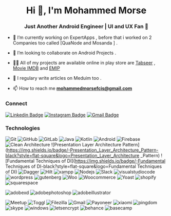 <h1 align="center">Hi 👋, I'm Mohammed Morse</h1>
<h3 align="center">Just Another Android Engineer | UI and UX Fan 🤘 </h3>

- 🔭 I’m currently working on ExpertApps , before that i worked on 2 Companies too called [QuaNode and Mosanda ] .

- 👯 I’m looking to collaborate on Android Projects .

- 👨‍💻 All of my projects are available online in play store are [Tabseer](https://play.google.com/store/apps/details?id=com.expertapps.tabseer&lang=ar) , [Movie IMDB](https://apkpure.com/p/com.morse.movie) and [EMIP](https://play.google.com/store/apps/details?id=com.expertapps.emip)

- 📝 I regulary write articles on Meduim too .

- 📫 How to reach me **mohammedmorsefcis@gmail.com**

### Connect

[![Linkedin Badge](https://img.shields.io/badge/-mohammedmorse-blue?style=flat-square&logo=Linkedin&logoColor=white&link=https://www.linkedin.com/in/mohammed-morse-486022151/)](https://www.linkedin.com/in/mohammed-morse-486022151/)
[![Instagram Badge](https://img.shields.io/badge/-mohammedmorse-purple?style=flat-square&logo=instagram&logoColor=white&link=https://instagram.com/morse2910/)](https://www.instagram.com/morse2910/)
[![Gmail Badge](https://img.shields.io/badge/-mohammedmorsefcis@gmail.com-010101?style=flat-square&logo=Gmail&logoColor=white&link=mailto:mohammedmorsefcis@gmail.com)](mailto:mohammedmorsefcis@gmail.com)

### Technologies

![Git](https://img.shields.io/badge/-Git-black?style=flat-square&logo=git)
![GitHub](https://img.shields.io/badge/-GitHub-black?style=flat-square&logo=github)
![GitLab](https://img.shields.io/badge/-GitLab-black?style=flat-square&logo=gitlab)
![Java](https://img.shields.io/badge/-Java-black?style=flat-square&logo=java&logoColor=white)
![Kotlin](https://img.shields.io/badge/-Kotlin-black?style=flat-square&logo=Kotlin)
![Android](https://img.shields.io/badge/-Android-black?style=flat-square&logo=Android)
![Firebase](https://img.shields.io/badge/-Firebase-black?style=flat-square&logo=Firebase)
![Clean Architecture](https://img.shields.io/badge/-Clean_Architecture-black?style=flat-square&logo=Clean_Architecture)
![Presentation Layer Architecture Pattern](https://img.shields.io/badge/-Presentation_Layer_Architecture_Pattern-black?style=flat-square&logo=Presentation_Layer_Architecture _Pattern)
![Fundamental Techniques of DI](https://img.shields.io/badge/-Fundamental Techniques of DI-black?style=flat-square&logo=Fundamental Techniques of DI)
![Dagger](https://img.shields.io/badge/-Dagger-black?style=flat-square&logo=Dagger)
![Hilt](https://img.shields.io/badge/-Hilt-black?style=flat-square&logo=Hilt)
![xampp](https://img.shields.io/badge/-Xampp-black?style=flat-square&logo=xampp)
![Nodejs](https://img.shields.io/badge/-Nodejs-black?style=flat-square&logo=Node.js)
![Slack](https://img.shields.io/badge/-Slack-black?style=flat-square&logo=slack)
![visualstudiocode](https://img.shields.io/badge/-VScode-black?style=flat-square&logo=visualstudiocode)
![wordpress](https://img.shields.io/badge/-WordPress-black?style=flat-square&logo=wordpress)
![gutenberg](https://img.shields.io/badge/-Gutenberg-black?style=flat-square&logo=gutenberg)
![Woo](https://img.shields.io/badge/-Woo-black?style=flat-square&logo=woo)
![Woocommerce](https://img.shields.io/badge/-Woocommerce-black?style=flat-square&logo=woocommerce)
![Yoast](https://img.shields.io/badge/-Yoast-black?style=flat-square&logo=yoast)
![shopify](https://img.shields.io/badge/-Shopify-black?style=flat-square&logo=shopify)
![squarespace](https://img.shields.io/badge/-Squarespace-black?style=flat-square&logo=squarespace)

![adobexd](https://img.shields.io/badge/-AdobeXD-black?style=flat-square&logo=adobexd)
![adobephotoshop](https://img.shields.io/badge/-AdobePhotoshop-black?style=flat-square&logo=adobephotoshop)
![adobeillustrator](https://img.shields.io/badge/-AdobeIllustrator-black?style=flat-square&logo=adobeillustrator)

![Meetup](https://img.shields.io/badge/-Meetup-black?style=flat-square&logo=meetup)
![Toggl](https://img.shields.io/badge/-Toggl-black?style=flat-square&logo=toggl)
![Filezilla](https://img.shields.io/badge/-Filezilla-black?style=flat-square&logo=filezilla)
![Gmail](https://img.shields.io/badge/-Gmail-black?style=flat-square&logo=gmail)
![Payoneer](https://img.shields.io/badge/-Payoneer-black?style=flat-square&logo=Payoneer)
![xiaomi](https://img.shields.io/badge/-Xiaomi-black?style=flat-square&logo=xiaomi)
![pingdom](https://img.shields.io/badge/-Pingdom-black?style=flat-square&logo=pingdom)
![skype](https://img.shields.io/badge/-Skype-black?style=flat-square&logo=skype)
![windows](https://img.shields.io/badge/-Windows10-black?style=flat-square&logo=windows)
![letsencrypt](https://img.shields.io/badge/-Letsencrypt-black?style=flat-square&logo=letsencrypt)
![behance](https://img.shields.io/badge/-Behance-black?style=flat-square&logo=behance)
![basecamp](https://img.shields.io/badge/-Basecamp-black?style=flat-square&logo=basecamp)





<!--

<a href="https://github.com/imalisiddique/devsonket.github.io">
  <img align="left" src="https://github-readme-stats.vercel.app/api/pin/?username=imalisiddique&repo=devsonket.github.io&title_color=fff&icon_color=79ff97&text_color=9f9f9f&bg_color=151515" />
</a>

<a href="https://github.com/devsonket/devsonket.github.io">
  <img align="left" src="https://github-readme-stats.vercel.app/api/pin/?username=imalisiddique&repo=devsonket.github.io&title_color=fff&icon_color=79ff97&text_color=9f9f9f&bg_color=151515" />
</a>


---

![Ali Siddique's github stats](https://github-readme-stats.vercel.app/api?username=imalisiddique&show_icons=true&title_color=fff&icon_color=4392f1&text_color=fff&bg_color=344055)


![Visitor Badge](https://visitor-badge.laobi.icu/badge?page_id=imalisiddique)


<a href="#">
  <img align="center" src="https://github-readme-stats.vercel.app/api/top-langs/?username=imalisiddique&theme=radical&hide_langs_below=1" />
</a>
<a href="#">
  <img align="center" src="https://github-readme-stats.vercel.app/api?username=imalisiddique&show_icons=true&theme=radical&line_height=27" alt="Ali's github stats" />
</a>

-->
<!-- START gadpp -->
